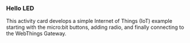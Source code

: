 ### Hello LED

This activity card develops a simple Internet of Things (IoT) example
starting with the micro:bit buttons, adding radio, and finally connecting
to the WebThings Gateway.
